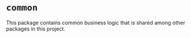 # `common`

This package contains common business logic that is shared among other packages in this project.